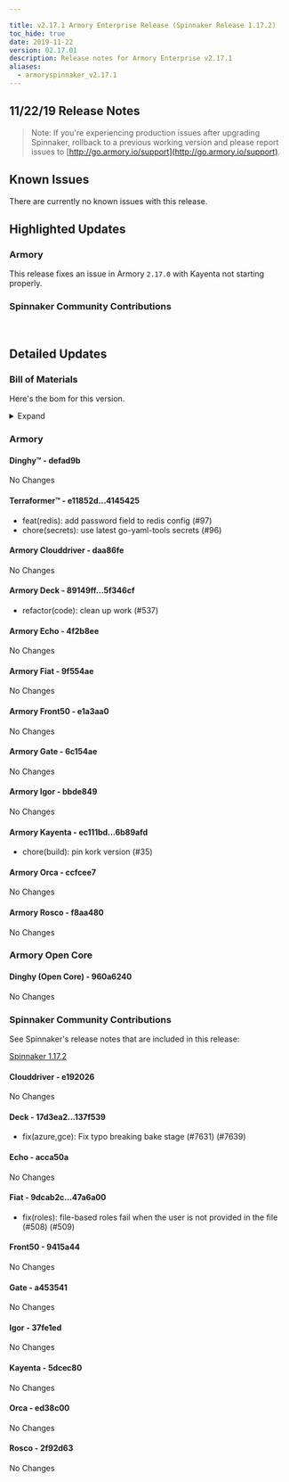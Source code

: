 ```yaml
---

title: v2.17.1 Armory Enterprise Release (Spinnaker Release 1.17.2)
toc_hide: true
date: 2019-11-22
version: 02.17.01
description: Release notes for Armory Enterprise v2.17.1
aliases:
  - armoryspinnaker_v2.17.1
---
```


## 11/22/19 Release Notes


> Note: If you're experiencing production issues after upgrading Spinnaker, rollback to a previous working version and please report issues to [http://go.armory.io/support](http://go.armory.io/support).


## Known Issues
There are currently no known issues with this release.

## Highlighted Updates
### Armory

This release fixes an issue in Armory `2.17.0` with Kayenta not starting properly.

###  Spinnaker Community Contributions
<br>

## Detailed Updates

### Bill of Materials
Here's the bom for this version.
<details><summary>Expand</summary>
<pre class="highlight">
<code>version: 2.17.1-rc362
timestamp: "2019-11-22 17:48:46"
services:
  clouddriver:
    version: 6.4.0-daa86fe-e192026-rc8
  deck:
    version: 2.13.1-5f346cf-137f539-rc13
  dinghy:
    version: 0.0.4-defad9b-rc330
  echo:
    version: 2.9.0-4f2b8ee-acca50a-rc8
  fiat:
    version: 1.8.1-9f554ae-47a6a00-rc7
  front50:
    version: 0.20.0-e1a3aa0-9415a44-rc5
  gate:
    version: 1.13.0-6c154ae-a453541-rc25
  igor:
    version: 1.7.0-bbde849-37fe1ed-rc6
  kayenta:
    version: 0.12.0-6b89afd-5dcec80-rc8
  monitoring-daemon:
    version: 0.16.0-59cbbec-edge2
  monitoring-third-party:
    version: 0.16.0-59cbbec-edge2
  orca:
    version: 2.11.0-ccfcee7-ed38c00-rc8
  rosco:
    version: 0.15.0-f8aa480-2f92d63-rc7
  terraformer:
    version: 0.0.2-4145425-rc5
dependencies:
  redis:
    version: 2:2.8.4-2
artifactSources:
  dockerRegistry: docker.io/armory</code>
</pre>
</details>



### Armory
#### Dinghy&trade; - defad9b
No Changes

#### Terraformer&trade; - e11852d...4145425
 - feat(redis): add password field to redis config (#97)
 - chore(secrets): use latest go-yaml-tools secrets (#96)

#### Armory Clouddriver  - daa86fe
No Changes

#### Armory Deck  - 89149ff...5f346cf
 - refactor(code): clean up work (#537)

#### Armory Echo  - 4f2b8ee
No Changes

#### Armory Fiat  - 9f554ae
No Changes

#### Armory Front50  - e1a3aa0
No Changes

#### Armory Gate  - 6c154ae
No Changes

#### Armory Igor  - bbde849
No Changes

#### Armory Kayenta  - ec111bd...6b89afd
 - chore(build): pin kork version (#35)

#### Armory Orca  - ccfcee7
No Changes

#### Armory Rosco  - f8aa480
No Changes

### Armory Open Core
#### Dinghy (Open Core) - 960a6240
No Changes


###  Spinnaker Community Contributions
See Spinnaker's release notes that are included in this release:

[Spinnaker 1.17.2](https://www.spinnaker.io/community/releases/versions/1-17-2-changelog#individual-service-changes)

#### Clouddriver  - e192026
No Changes

#### Deck  - 17d3ea2...137f539
 - fix(azure,gce): Fix typo breaking bake stage (#7631) (#7639)

#### Echo  - acca50a
No Changes

#### Fiat  - 9dcab2c...47a6a00
 - fix(roles): file-based roles fail when the user is not provided in the file (#508) (#509)

#### Front50  - 9415a44
No Changes

#### Gate  - a453541
No Changes

#### Igor  - 37fe1ed
No Changes

#### Kayenta  - 5dcec80
No Changes

#### Orca  - ed38c00
No Changes

#### Rosco  - 2f92d63
No Changes
